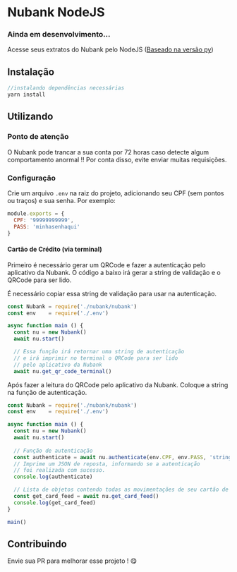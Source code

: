 # Nubank NodeJS 

### Ainda em desenvolvimento...

Acesse seus extratos do Nubank pelo NodeJS ([Baseado na versão py](https://github.com/andreroggeri/pynubank))

## Instalação

```js
//instalando dependências necessárias
yarn install
```

## Utilizando

### Ponto de atenção
O Nubank pode trancar a sua conta por 72 horas caso detecte algum comportamento anormal !!
Por conta disso, evite enviar muitas requisições. 

### Configuração
Crie um arquivo `.env` na raiz do projeto, adicionando seu CPF (sem pontos ou traços) e sua senha. Por exemplo:
```js
module.exports = {
  CPF: '99999999999',
  PASS: 'minhasenhaqui'
}
```

#### Cartão de Crédito (via terminal)

Primeiro é necessário gerar um QRCode e fazer a autenticação pelo aplicativo da Nubank. O código a baixo irá gerar a string de validação e o QRCode para ser lido. 

É necessário copiar essa string de validação para usar na autenticação.

```js
const Nubank = require('./nubank/nubank')
const env    = require('./.env')

async function main () {
  const nu = new Nubank()
  await nu.start()

  // Essa função irá retornar uma string de autenticação
  // e irá imprimir no terminal o QRCode para ser lido
  // pelo aplicativo da Nubank
  await nu.get_qr_code_terminal()
```

Após fazer a leitura do QRCode pelo aplicativo da Nubank. Coloque a string na função de autenticação.

```js
const Nubank = require('./nubank/nubank')
const env    = require('./.env')

async function main () {
  const nu = new Nubank()
  await nu.start()
  
  // Função de autenticação
  const authenticate = await nu.authenticate(env.CPF, env.PASS, 'string_de_autenticao_aqui')
  // Imprime um JSON de reposta, informando se a autenticação
  // foi realizada com sucesso.
  console.log(authenticate)

  // Lista de objetos contendo todas as movimentações de seu cartão de crédito
  const get_card_feed = await nu.get_card_feed()
  console.log(get_card_feed)
}

main()
```


## Contribuindo

Envie sua PR para melhorar esse projeto ! 😋
